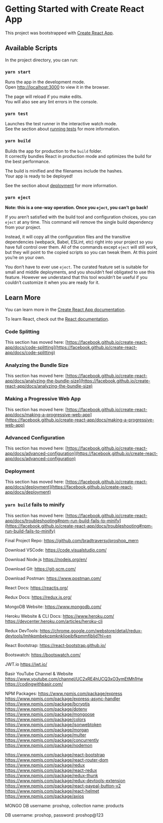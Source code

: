# Getting Started with Create React App

This project was bootstrapped with [Create React App](https://github.com/facebook/create-react-app).

## Available Scripts

In the project directory, you can run:

### `yarn start`

Runs the app in the development mode.\
Open [http://localhost:3000](http://localhost:3000) to view it in the browser.

The page will reload if you make edits.\
You will also see any lint errors in the console.

### `yarn test`

Launches the test runner in the interactive watch mode.\
See the section about [running tests](https://facebook.github.io/create-react-app/docs/running-tests) for more information.

### `yarn build`

Builds the app for production to the `build` folder.\
It correctly bundles React in production mode and optimizes the build for the best performance.

The build is minified and the filenames include the hashes.\
Your app is ready to be deployed!

See the section about [deployment](https://facebook.github.io/create-react-app/docs/deployment) for more information.

### `yarn eject`

**Note: this is a one-way operation. Once you `eject`, you can’t go back!**

If you aren’t satisfied with the build tool and configuration choices, you can `eject` at any time. This command will remove the single build dependency from your project.

Instead, it will copy all the configuration files and the transitive dependencies (webpack, Babel, ESLint, etc) right into your project so you have full control over them. All of the commands except `eject` will still work, but they will point to the copied scripts so you can tweak them. At this point you’re on your own.

You don’t have to ever use `eject`. The curated feature set is suitable for small and middle deployments, and you shouldn’t feel obligated to use this feature. However we understand that this tool wouldn’t be useful if you couldn’t customize it when you are ready for it.

## Learn More

You can learn more in the [Create React App documentation](https://facebook.github.io/create-react-app/docs/getting-started).

To learn React, check out the [React documentation](https://reactjs.org/).

### Code Splitting

This section has moved here: [https://facebook.github.io/create-react-app/docs/code-splitting](https://facebook.github.io/create-react-app/docs/code-splitting)

### Analyzing the Bundle Size

This section has moved here: [https://facebook.github.io/create-react-app/docs/analyzing-the-bundle-size](https://facebook.github.io/create-react-app/docs/analyzing-the-bundle-size)

### Making a Progressive Web App

This section has moved here: [https://facebook.github.io/create-react-app/docs/making-a-progressive-web-app](https://facebook.github.io/create-react-app/docs/making-a-progressive-web-app)

### Advanced Configuration

This section has moved here: [https://facebook.github.io/create-react-app/docs/advanced-configuration](https://facebook.github.io/create-react-app/docs/advanced-configuration)

### Deployment

This section has moved here: [https://facebook.github.io/create-react-app/docs/deployment](https://facebook.github.io/create-react-app/docs/deployment)

### `yarn build` fails to minify

This section has moved here: [https://facebook.github.io/create-react-app/docs/troubleshooting#npm-run-build-fails-to-minify](https://facebook.github.io/create-react-app/docs/troubleshooting#npm-run-build-fails-to-minify)


Final Project Repo:
https://github.com/bradtraversy/proshop_mern

Download VSCode:
https://code.visualstudio.com/

Download Node.js
https://nodejs.org/en/

Download Git:
https://git-scm.com/

Download Postman:
https://www.postman.com/

React Docs:
https://reactjs.org/

Redux Docs:
https://redux.js.org/

MongoDB Website:
https://www.mongodb.com/

Heroku Website & CLI Docs:
https://www.heroku.com/
https://devcenter.heroku.com/articles/heroku-cli

Redux DevTools:
https://chrome.google.com/webstore/detail/redux-devtools/lmhkpmbekcpmknklioeibfkpmmfibljd?hl=en

React Bootstrap:
https://react-bootstrap.github.io/

Bootswatch:
https://bootswatch.com/

JWT.io
https://jwt.io/

Basir YouTube Channel & Website
https://www.youtube.com/channel/UC2xRE4hUCQ3xO3ymEtMh1Hw
https://codingwithbasir.com/

NPM Packages:
https://www.npmjs.com/package/express
https://www.npmjs.com/package/express-async-handler
https://www.npmjs.com/package/bcryptjs
https://www.npmjs.com/package/dotenv
https://www.npmjs.com/package/mongoose
https://www.npmjs.com/package/colors
https://www.npmjs.com/package/jsonwebtoken
https://www.npmjs.com/package/morgan
https://www.npmjs.com/package/multer
https://www.npmjs.com/package/concurrently
https://www.npmjs.com/package/nodemon

https://www.npmjs.com/package/react-bootstrap
https://www.npmjs.com/package/react-router-dom
https://www.npmjs.com/package/redux
https://www.npmjs.com/package/react-redux
https://www.npmjs.com/package/redux-thunk
https://www.npmjs.com/package/redux-devtools-extension
https://www.npmjs.com/package/react-paypal-button-v2
https://www.npmjs.com/package/react-helmet
https://www.npmjs.com/package/axios




MONGO DB
username: proshop,
collection name: products

DB
username: proshop,
password: proshop@123